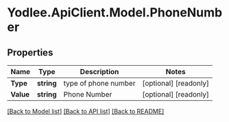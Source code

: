 # Yodlee.ApiClient.Model.PhoneNumber

## Properties

Name | Type | Description | Notes
------------ | ------------- | ------------- | -------------
**Type** | **string** | type of phone number | [optional] [readonly] 
**Value** | **string** | Phone Number | [optional] [readonly] 

[[Back to Model list]](../README.md#documentation-for-models) [[Back to API list]](../README.md#documentation-for-api-endpoints) [[Back to README]](../README.md)

